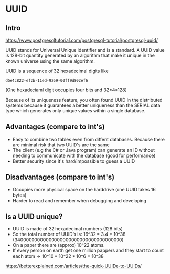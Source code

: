 
# UUID

## Intro

https://www.postgresqltutorial.com/postgresql-tutorial/postgresql-uuid/

UUID stands for Universal Unique Identifier and is a standard. A UUID value is 128-bit quantity generated by an algorithm that make it unique in the known universe using the same algorithm. 

UUID is a sequence of 32 hexadecimal digits like

    d5e4c822-ef2b-11ed-9269-00ff9d802ef6

(One hexadeciaml digit occupies four bits and 32*4=128)

Because of its uniqueness feature, you often found UUID in the distributed systems because it guarantees a better uniqueness than the SERIAL data type which generates only unique values within a single database.

## Advantages (compare to int's)

- Easy to combine two tables even from diffent databases. Because there are minimal risk that two UUID's are the same
- The client (e.g the C# or Java program) can generate an ID without needing to communicate with the database (good for performance)
- Better security since it's hard/impossible to guess a UUID

## Disadvantages (compare to int's)

- Occupies more physical space on the harddrive (one UUID takes 16 bytes)  
- Harder to read and remember when debugging and developing 

## Is a UUID unique?

- UUID is made of 32 hexadecimal numbers (128 bits)
- So the total number of UUID's is: 16^32 = 3.4 * 10^38 (34000000000000000000000000000000000000)
- On a paper there are (approx) 10^22 atoms.
- If every person on earth get one million pappers and they start to count each atom => 10^10 * 10^22 * 10^6 = 10^38

https://betterexplained.com/articles/the-quick-UUIDe-to-UUIDs/




